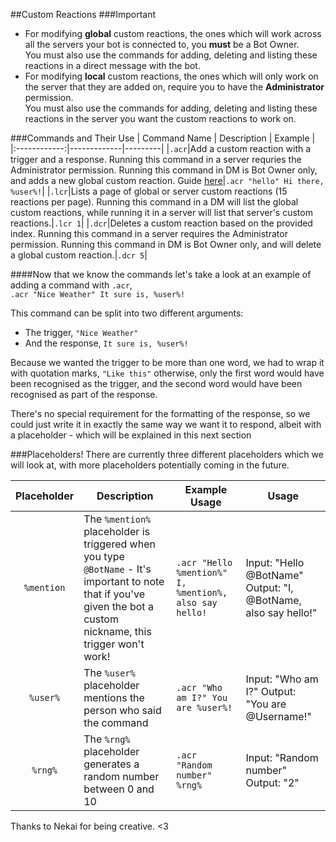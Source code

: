 ##Custom Reactions
###Important
*	For modifying **global** custom reactions, the ones which will work across all the servers your bot is connected to, you **must** be a Bot Owner.  
You must also use the commands for adding, deleting and listing these reactions in a direct message with the bot.  
*	For modifying **local** custom reactions, the ones which will only work on the server that they are added on, require you to have the **Administrator** permission.  
You must also use the commands for adding, deleting and listing these reactions in the server you want the custom reactions to work on.  

###Commands and Their Use
| Command Name | Description | Example |
|:------------:|-------------|---------|
|`.acr`|Add a custom reaction with a trigger and a response. Running this command in a server requries the Administrator permission. Running this command in DM is Bot Owner only, and adds a new global custom reaction. Guide [here](http://nadekobot.readthedocs.io/en/1.0/Custom%20Reactions/)|`.acr "hello" Hi there, %user%!`|
|`.lcr`|Lists a page of global or server custom reactions (15 reactions per page). Running this command in a DM will list the global custom reactions, while running it in a server will list that server's custom reactions.|`.lcr 1`|
|`.dcr`|Deletes a custom reaction based on the provided index. Running this command in a server requires the Administrator permission. Running this command in DM is Bot Owner only, and will delete a global custom reaction.|`.dcr 5`|


####Now that we know the commands let's take a look at an example of adding a command with `.acr`,  
`.acr "Nice Weather" It sure is, %user%!`  

This command can be split into two different arguments:  
* 	 The trigger, `"Nice Weather"`  
* 	 And the response, `It sure is, %user%!`  

Because we wanted the trigger to be more than one word, we had to wrap it with quotation marks, `"Like this"` otherwise, only the first word would have been recognised as the trigger, and the second word would have been recognised as part of the response.  

There's no special requirement for the formatting of the response, so we could just write it in exactly the same way we want it to respond, albeit with a placeholder - which will be explained in this next section  

###Placeholders!
There are currently three different placeholders which we will look at, with more placeholders potentially coming in the future.  

| Placeholder | Description | Example Usage | Usage |
|:-----------:|-------------|---------------|-------|
|`%mention`|The `%mention%` placeholder is triggered when you type `@BotName` - It's important to note that if you've given the bot a custom nickname, this trigger won't work!|```.acr "Hello %mention%" I,  %mention%, also say hello!```|Input: "Hello @BotName" Output: "I, @BotName, also say hello!"|
|`%user%`|The `%user%` placeholder mentions the person who said the command|`.acr "Who am I?" You are %user%!`|Input: "Who am I?" Output: "You are @Username!"|
|`%rng%`|The `%rng%` placeholder generates a random number between 0 and 10|`.acr "Random number" %rng%`|Input: "Random number" Output: "2"|

[//]: # (|`%target%`|The `%target%` placeholder is used to make Nadeko Mention another person or phrase|`.acr "Say this: " %target%|Input: "Say this: I, @BotName, am a parrot!". Output: "I, @BotName, am a parrot!".|)
		
 Thanks to Nekai for being creative. <3
